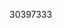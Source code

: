 [//]: # (Created by ./bin/manage_files.pl from ./species/Dracunculus_medinensis/PRJEB500/Dracunculus_medinensis_PRJEB500.publication.html on Thu Jun 11 13:44:00 2020)
30397333
